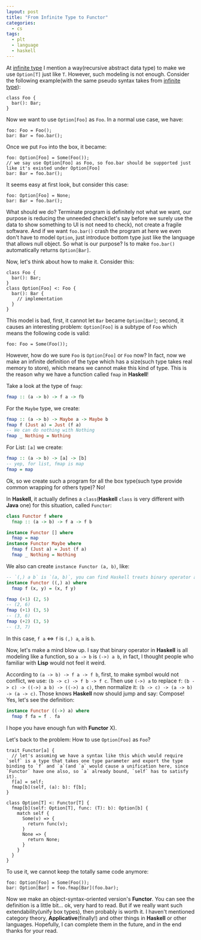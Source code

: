 ```yaml
---
layout: post
title: "From Infinite Type to Functor"
categories:
  - cs
tags:
  - plt
  - language
  - haskell
---
```


At [infinite type](https://dannypsnl.github.io/docs/cs/infinite-type/) I mention a way(recursive abstract data type) to make we use `Option[T]` just like `T`. However, such modeling is not enough. Consider the following example(with the same pseudo syntax takes from [infinite type](https://dannypsnl.github.io/docs/cs/infinite-type/)):

```
class Foo {
  bar(): Bar;
}
```

Now we want to use `Option[Foo]` as `Foo`. In a normal use case, we have:

```
foo: Foo = Foo();
bar: Bar = foo.bar();
```

Once we put `Foo` into the box, it became:

```
foo: Option[Foo] = Some(Foo());
// we say use Option[Foo] as Foo, so foo.bar should be supported just like it's existed under Option[Foo]
bar: Bar = foo.bar();
```

It seems easy at first look, but consider this case:

```
foo: Option[Foo] = None;
bar: Bar = foo.bar();
```

What should we do? Terminate program is definitely not what we want, our purpose is reducing the unneeded check(let's say before we surely use the data to show something to UI is not need to check), not create a fragile software. And if we want `foo.bar()` crash the program at here we even don't have to model `Option`, just introduce bottom type just like the language that allows null object. So what is our purpose? Is to make `foo.bar()` automatically returns `Option[Bar]`.

Now, let's think about how to make it. Consider this:

```
class Foo {
  bar(): Bar;
}
class Option[Foo] <: Foo {
  bar(): Bar {
    // implementation
  }
}
```

This model is bad, first, it cannot let `Bar` became `Option[Bar]`; second, it causes an interesting problem: `Option[Foo]` is a subtype of `Foo` which means the following code is valid:

```
foo: Foo = Some(Foo());
```

However, how do we sure `Foo` is `Option[Foo]` or `Foo` now? In fact, now we make an infinite definition of the type which has a size(such type takes real memory to store), which means we cannot make this kind of type. This is the reason why we have a function called `fmap` in **Haskell**!

Take a look at the type of `fmap`:

```hs
fmap :: (a -> b) -> f a -> fb
```

For the `Maybe` type, we create:

```hs
fmap :: (a -> b) -> Maybe a -> Maybe b
fmap f (Just a) = Just (f a)
-- We can do nothing with Nothing
fmap _ Nothing = Nothing
```

For List: `[a]` we create:

```hs
fmap :: (a -> b) -> [a] -> [b]
-- yep, for list, fmap is map
fmap = map
```

Ok, so we create such a program for all the box type(such type provide common wrapping for others type)? No!

In **Haskell**, it actually defines a `class`(**Haskell** `class` is very different with **Java** one) for this situation, called `Functor`:

```hs
class Functor f where
  fmap :: (a -> b) -> f a -> f b

instance Functor [] where
  fmap = map
instance Functor Maybe where
  fmap f (Just a) = Just (f a)
  fmap _ Nothing = Nothing
```

We also can create `instance Functor (a, b)`, like:

```hs
-- `(,) a b` is `(a, b)`, you can find Haskell treats binary operator as a function takes two parameters everywhere(if I'm wrong, tell me)
instance Functor ((,) a) where
  fmap f (x, y) = (x, f y)

fmap (+1) (2, 5)
-- (2, 6)
fmap (+1) (3, 5)
-- (3, 6)
fmap (+2) (3, 5)
-- (3, 7)
```

In this case, `f a` <=> `f` is `(,) a`, `a` is `b`.

Now, let's make a mind blow up. I say that binary operator in **Haskell** is all modeling like a function, so `a -> b` is `(->) a b`, in fact, I thought people who familiar with **Lisp** would not feel it weird.

According to `(a -> b) -> f a -> f b`, first, to make symbol would not conflict, we use: `(b -> c) -> f b -> f c`. Then use `(->) a` to replace `f`: `(b -> c) -> ((->) a b) -> ((->) a c)`, then normalize it: `(b -> c) -> (a -> b) -> (a -> c)`. Those knows **Haskell** now should jump and say: Compose! Yes, let's see the definition:

```hs
instance Functor ((->) a) where
  fmap f fa = f . fa
```

I hope you have enough fun with **Functor** X).

Let's back to the problem: How to use `Option[Foo]` as `Foo`?

```
trait Functor[a] {
  // let's assuming we have a syntax like this which would require `self` is a type that takes one type parameter and export the type binding to `f` and `a`(and `a` would cause a unification here, since `Functor` have one also, so `a` already bound, `self` has to satisfy it).
  f[a] = self;
  fmap[b](self, (a): b): f[b];
}

class Option[T] <: Functor[T] {
  fmap[b](self: Option[T], func: (T): b): Option[b] {
    match self {
      Some(v) => {
        return func(v);
      }
      None => {
        return None;
      }
    }
  }
}
```

To use it, we cannot keep the totally same code anymore:

```
foo: Option[Foo] = Some(Foo());
bar: Option[Bar] = foo.fmap[Bar](foo.bar);
```

Now we make an object-syntax-oriented version's **Functor**. You can see the definition is a little bit... ok, very hard to read. But if we really want such extendability(unify box types), then probably is worth it. I haven't mentioned category theory, **Applicative**(finally!) and other things in **Haskell** or other languages. Hopefully, I can complete them in the future, and in the end thanks for your read.
